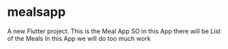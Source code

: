 # mealsapp

A new Flutter project.
This is the Meal App
SO in this App there will be List of the Meals
In this App we will do too much work
